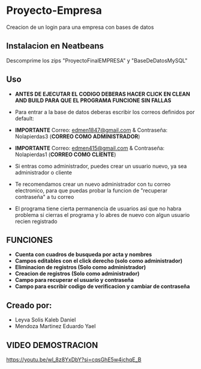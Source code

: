 # Proyecto-Empresa
Creacion de un login para una empresa con bases de datos

Instalacion en Neatbeans
-------------------------
Descomprime los zips "ProyectoFinalEMPRESA" y "BaseDeDatosMySQL"

**Uso**
------------------------
- **ANTES DE EJECUTAR EL CODIGO DEBERAS HACER CLICK EN CLEAN AND BUILD PARA QUE EL PROGRAMA FUNCIONE SIN FALLAS**
- Para entrar a la base de datos deberas escribir los correos definidos por default:

- **IMPORTANTE** Correo: edmen1847@gmail.com & Contraseña: Nolapierdas3  (**CORREO COMO ADMINISTRADOR**)
- **IMPORTANTE** Correo: edmen415@gmail.com & Contraseña: Nolapierdas1   (**CORREO COMO CLIENTE**)
  
- Si entras como administrador, puedes crear un usuario nuevo, ya sea administrador o cliente
- Te recomendamos crear un nuevo administrador con tu correo electronico, para que puedas probar la funcion de "recuperar contraseña"
 a tu correo
- El programa tiene cierta permanencia de usuarios asi que no habra problema si cierras el programa y lo abres de nuevo con algun usuario recien registrado

**FUNCIONES**
------------------------
- **Cuenta con cuadros de busqueda por acta y nombres**
- **Campos editables con el click derecho (solo como administrador)**
- **Eliminacion de registros (Solo como administrador)**
- **Creacion de registros (Solo como administrador)**
- **Campo para recuperar el usuario y contraseña**
- **Campo para escribir codigo de verificacion y cambiar de contraseña**

**Creado por:**
------------------------------
- Leyva Solis Kaleb Daniel
- Mendoza Martinez Eduardo Yael

**VIDEO DEMOSTRACION**
--------------------------------
https://youtu.be/wl_8z8YxDbY?si=cqsGhE5w4jchqE_B
